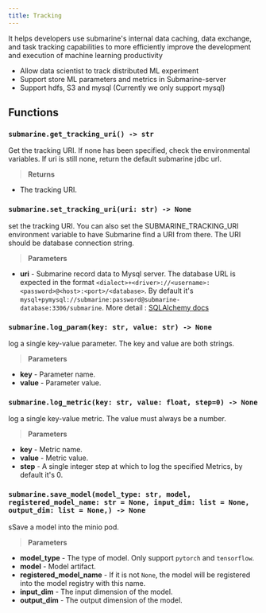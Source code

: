 ```yaml
---
title: Tracking
---
```


<!--
Licensed to the Apache Software Foundation (ASF) under one
or more contributor license agreements.  See the NOTICE file
distributed with this work for additional information
regarding copyright ownership.  The ASF licenses this file
to you under the Apache License, Version 2.0 (the
"License"); you may not use this file except in compliance
with the License.  You may obtain a copy of the License at

  http://www.apache.org/licenses/LICENSE-2.0

Unless required by applicable law or agreed to in writing,
software distributed under the License is distributed on an
"AS IS" BASIS, WITHOUT WARRANTIES OR CONDITIONS OF ANY
KIND, either express or implied.  See the License for the
specific language governing permissions and limitations
under the License.
-->

It helps developers use submarine's internal data caching,
data exchange, and task tracking capabilities to more efficiently improve the
development and execution of machine learning productivity

- Allow data scientist to track distributed ML experiment
- Support store ML parameters and metrics in Submarine-server
- Support hdfs, S3 and mysql (Currently we only support mysql)

## Functions

### `submarine.get_tracking_uri() -> str`

Get the tracking URI. If none has been specified, check the environmental variables. If uri is still none, return the default submarine jdbc url.

> **Returns**
  - The tracking URI.

### `submarine.set_tracking_uri(uri: str) -> None`

set the tracking URI. You can also set the SUBMARINE_TRACKING_URI environment variable to have Submarine find a URI from there. The URI should be database connection string.

> **Parameters**
  - **uri** \- Submarine record data to Mysql server. The database URL is expected in the format ``<dialect>+<driver>://<username>:<password>@<host>:<port>/<database>``.
  By default it's `mysql+pymysql://submarine:password@submarine-database:3306/submarine`.
  More detail : [SQLAlchemy docs](https://docs.sqlalchemy.org/en/latest/core/engines.html#database-urls)

### `submarine.log_param(key: str, value: str) -> None`

log a single key-value parameter. The key and value are both strings.

> **Parameters**
  - **key** - Parameter name.
  - **value** - Parameter value.

### `submarine.log_metric(key: str, value: float, step=0) -> None`
log a single key-value metric. The value must always be a number.

> **Parameters**
  - **key** - Metric name.
  - **value** - Metric value.
  - **step** - A single integer step at which to log the specified Metrics, by default it's 0.

### `submarine.save_model(model_type: str, model, registered_model_name: str = None, input_dim: list = None, output_dim: list = None,) -> None`

 sSave a model into the minio pod.

> **Parameters**
  - **model_type** - The type of model. Only support `pytorch` and `tensorflow`.
  - **model** - Model artifact.
  - **registered_model_name** - If it is not `None`, the model will be registered into the model registry with this name.
  - **input_dim** - The input dimension of the model.
  - **output_dim** - The output dimension of the model.
